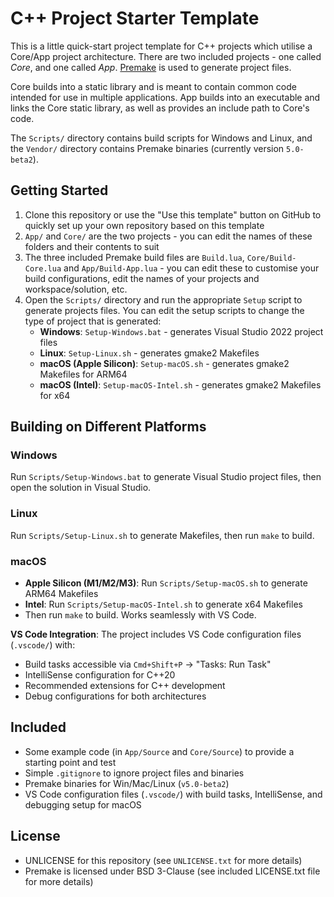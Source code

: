 # C++ Project Starter Template

This is a little quick-start project template for C++ projects which utilise a Core/App project architecture. There are two included projects - one called _Core_, and one called _App_. [Premake](https://github.com/premake/premake-core) is used to generate project files.

Core builds into a static library and is meant to contain common code intended for use in multiple applications. App builds into an executable and links the Core static library, as well as provides an include path to Core's code.

The `Scripts/` directory contains build scripts for Windows and Linux, and the `Vendor/` directory contains Premake binaries (currently version `5.0-beta2`).

## Getting Started
1. Clone this repository or use the "Use this template" button on GitHub to quickly set up your own repository based on this template
2. `App/` and `Core/` are the two projects - you can edit the names of these folders and their contents to suit
3. The three included Premake build files are `Build.lua`, `Core/Build-Core.lua` and `App/Build-App.lua` - you can edit these to customise your build configurations, edit the names of your projects and workspace/solution, etc.
4. Open the `Scripts/` directory and run the appropriate `Setup` script to generate projects files. You can edit the setup scripts to change the type of project that is generated:
   - **Windows**: `Setup-Windows.bat` - generates Visual Studio 2022 project files
   - **Linux**: `Setup-Linux.sh` - generates gmake2 Makefiles
   - **macOS (Apple Silicon)**: `Setup-macOS.sh` - generates gmake2 Makefiles for ARM64
   - **macOS (Intel)**: `Setup-macOS-Intel.sh` - generates gmake2 Makefiles for x64

## Building on Different Platforms

### Windows
Run `Scripts/Setup-Windows.bat` to generate Visual Studio project files, then open the solution in Visual Studio.

### Linux  
Run `Scripts/Setup-Linux.sh` to generate Makefiles, then run `make` to build.

### macOS
- **Apple Silicon (M1/M2/M3)**: Run `Scripts/Setup-macOS.sh` to generate ARM64 Makefiles
- **Intel**: Run `Scripts/Setup-macOS-Intel.sh` to generate x64 Makefiles
- Then run `make` to build. Works seamlessly with VS Code.

**VS Code Integration**: The project includes VS Code configuration files (`.vscode/`) with:
- Build tasks accessible via `Cmd+Shift+P` → "Tasks: Run Task"
- IntelliSense configuration for C++20
- Recommended extensions for C++ development
- Debug configurations for both architectures

## Included
- Some example code (in `App/Source` and `Core/Source`) to provide a starting point and test
- Simple `.gitignore` to ignore project files and binaries
- Premake binaries for Win/Mac/Linux (`v5.0-beta2`)
- VS Code configuration files (`.vscode/`) with build tasks, IntelliSense, and debugging setup for macOS

## License
- UNLICENSE for this repository (see `UNLICENSE.txt` for more details)
- Premake is licensed under BSD 3-Clause (see included LICENSE.txt file for more details)
